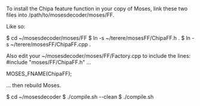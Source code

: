 To install the Chipa feature function in your copy of Moses, link these two
files into /path/to/mosesdecoder/moses/FF.

Like so:

  $ cd ~/mosesdecoder/moses/FF
  $ ln -s ~/terere/mosesFF/ChipaFF.h .
  $ ln -s ~/terere/mosesFF/ChipaFF.cpp .

Also edit your ~/mosesdecoder/moses/FF/Factory.cpp to include the lines:
  #include "moses/FF/ChipaFF.h"
  ...

  MOSES_FNAME(ChipaFF);

... then rebuild Moses.

  $ cd ~/mosesdecoder
  $ ./compile.sh --clean
  $ ./compile.sh

